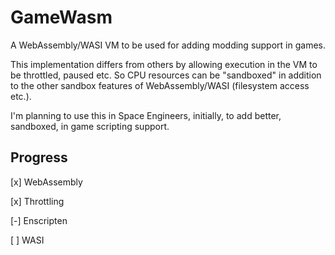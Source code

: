 # GameWasm
A WebAssembly/WASI VM to be used for adding modding support in games.

This implementation differs from others by allowing execution in the VM to be throttled, paused etc.  So CPU resources can be "sandboxed" in addition to the other sandbox features of WebAssembly/WASI (filesystem access etc.).

I'm planning to use this in Space Engineers, initially, to add better, sandboxed, in game scripting support.

## Progress

[x] WebAssembly

[x] Throttling

[-] Enscripten

[ ] WASI

